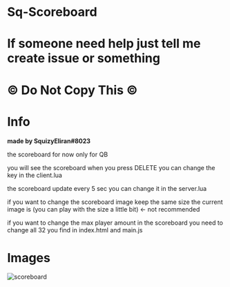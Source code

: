 # Sq-Scoreboard
# If someone need help just tell me create issue or something
# © Do Not Copy This ©
# Info
**made by SquizyEliran#8023**

the scoreboard for now only for QB

you will see the scoreboard when you press DELETE you can change the key in the client.lua

the scoreboard update every 5 sec you can change it in the server.lua

if you want to change the scoreboard image keep the same size the current image is (you can play with the size a little bit) <- not recommended

if you want to change the max player amount in the scoreboard you need to change all 32 you find in index.html and main.js
# Images
![scoreboard](https://i.gyazo.com/83a4c783ab09781889fd5d9afe7e2e69.jpg)

